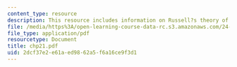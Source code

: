 ```yaml
---
content_type: resource
description: This resource includes information on Russell?s theory of definite descriptions.
file: /media/https%3A/open-learning-course-data-rc.s3.amazonaws.com/24-241-logic-i-fall-2005/2dcf37e2e61aed9862a5f6a16ce9f3d1_chp21.pdf
file_type: application/pdf
resourcetype: Document
title: chp21.pdf
uid: 2dcf37e2-e61a-ed98-62a5-f6a16ce9f3d1
---
```

